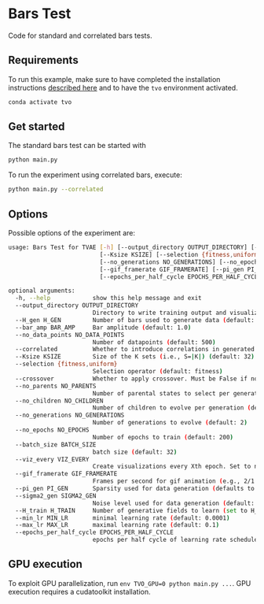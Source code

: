 # Bars Test

Code for standard and correlated bars tests.


## Requirements
To run this example, make sure to have completed the installation instructions [described here](../../README.md) and to have the `tvo` environment activated.

```bash
conda activate tvo
```


## Get started
The standard bars test can be started with

```bash
python main.py
```

To run the experiment using correlated bars, execute:

```bash
python main.py --correlated
```


## Options

Possible options of the experiment are:

```bash
usage: Bars Test for TVAE [-h] [--output_directory OUTPUT_DIRECTORY] [--H_gen H_GEN] [--bar_amp BAR_AMP] [--no_data_points NO_DATA_POINTS] [--correlated]
                          [--Ksize KSIZE] [--selection {fitness,uniform}] [--crossover] [--no_parents NO_PARENTS] [--no_children NO_CHILDREN]
                          [--no_generations NO_GENERATIONS] [--no_epochs NO_EPOCHS] [--batch_size BATCH_SIZE] [--viz_every VIZ_EVERY]
                          [--gif_framerate GIF_FRAMERATE] [--pi_gen PI_GEN] [--sigma2_gen SIGMA2_GEN] [--H_train H_TRAIN] [--min_lr MIN_LR] [--max_lr MAX_LR]
                          [--epochs_per_half_cycle EPOCHS_PER_HALF_CYCLE]

optional arguments:
  -h, --help            show this help message and exit
  --output_directory OUTPUT_DIRECTORY
                        Directory to write training output and visualizations to (will be output/<TIMESTAMP> if not specified) (default: None)
  --H_gen H_GEN         Number of bars used to generate data (default: 8)
  --bar_amp BAR_AMP     Bar amplitude (default: 1.0)
  --no_data_points NO_DATA_POINTS
                        Number of datapoints (default: 500)
  --correlated          Whether to introduce correlations in generated bars combinations (default: False)
  --Ksize KSIZE         Size of the K sets (i.e., S=|K|) (default: 32)
  --selection {fitness,uniform}
                        Selection operator (default: fitness)
  --crossover           Whether to apply crossover. Must be False if no_children is specified (default: False)
  --no_parents NO_PARENTS
                        Number of parental states to select per generation (default: 5)
  --no_children NO_CHILDREN
                        Number of children to evolve per generation (default: 3)
  --no_generations NO_GENERATIONS
                        Number of generations to evolve (default: 2)
  --no_epochs NO_EPOCHS
                        Number of epochs to train (default: 200)
  --batch_size BATCH_SIZE
                        batch size (default: 32)
  --viz_every VIZ_EVERY
                        Create visualizations every Xth epoch. Set to no_epochs if not specified. (default: 1)
  --gif_framerate GIF_FRAMERATE
                        Frames per second for gif animation (e.g., 2/1 for 2 fps). If not specified, no gif will be produced. (default: None)
  --pi_gen PI_GEN       Sparsity used for data generation (defaults to 2/H if not specified) (default: None)
  --sigma2_gen SIGMA2_GEN
                        Noise level used for data generation (default: 0.01)
  --H_train H_TRAIN     Number of generative fields to learn (set to H_gen if not specified) (default: None)
  --min_lr MIN_LR       minimal learning rate (default: 0.0001)
  --max_lr MAX_LR       maximal learning rate (default: 0.1)
  --epochs_per_half_cycle EPOCHS_PER_HALF_CYCLE
                        epochs per half cycle of learning rate scheduler (default: 10)
```


## GPU execution

To exploit GPU parallelization, run `env TVO_GPU=0 python main.py ...`. GPU execution requires a cudatoolkit installation.

